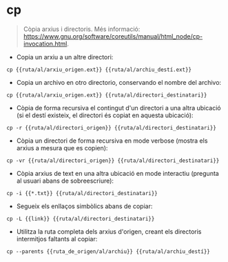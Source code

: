 # cp

> Còpia arxius i directoris.
> Més informació: <https://www.gnu.org/software/coreutils/manual/html_node/cp-invocation.html>.

- Copia un arxiu a un altre directori:

`cp {{ruta/al/arxiu_origen.ext}} {{ruta/al/archiu_destí.ext}}`

- Copia un archivo en otro directorio, conservando el nombre del archivo:

`cp {{ruta/al/arxiu_origen.ext}} {{ruta/al/directori_destinatari}}`

- Còpia de forma recursiva el contingut d'un directori a una altra ubicació (si el destí existeix, el directori és copiat en aquesta ubicació):

`cp -r {{ruta/al/directori_origen}} {{ruta/al/directori_destinatari}}`

- Còpia un directori de forma recursiva en mode verbose (mostra els arxius a mesura que es copien):

`cp -vr {{ruta/al/directori_origen}} {{ruta/al/directori_destinatari}}`

- Còpia arxius de text en una altra ubicació en mode interactiu (pregunta al usuari abans de sobreescriure):

`cp -i {{*.txt}} {{ruta/al/directori_destinatari}}`

- Segueix els enllaços simbòlics abans de copiar:

`cp -L {{link}} {{ruta/al/directori_destinatari}}`

- Utilitza la ruta completa dels arxius d'origen, creant els directoris intermitjos faltants al copiar:

`cp --parents {{ruta_de_origen/al/archiu}} {{ruta/al/archiu_destí}}`

